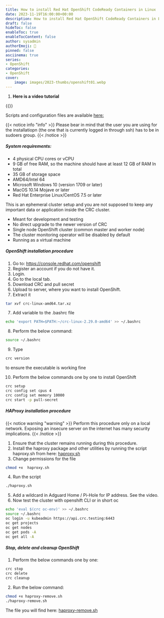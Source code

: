 ```yaml
---
title: How to install Red Hat OpenShift CodeReady Containers in Linux
date: 2023-11-19T16:00:00+00:00
description: How to install Red Hat OpenShift CodeReady Containers in Linux
draft: false
hideToc: false
enableToc: true
enableTocContent: false
author: sysadmin
authorEmoji: 🐧
pinned: false
asciinema: true
series:
- OpenShift
categories:
- OpenShift
cover:
    image: images/2023-thumbs/openshift01.webp
---
```


1. **Here is a video tutorial**

{{<youtube Sc4O96nh4aw>}}


Scripts and configuration files are available [here:](https://github.com/sysadmin-info/openshift)

{{< notice info "info" >}}
Please bear in mind that the user you are using for the installatiopn (the one that is currently logged in through ssh) has to be in sudoers group. 
{{< /notice >}}

##### System requirements: 
* 4 physical CPU cores or vCPU
* 9 GB of free RAM, so the machine should have at least 12 GB of RAM In total
* 35 GB of storage space
* AMD64/Intel 64
* Microsoft Windows 10 (version 1709 or later)
* MacOS 10.14 Mojave or later
* Red Hat Enterprise Linux/CentOS 7.5 or later

This is an ephemeral cluster setup and you are not supposed to keep any important data or application inside the CRC cluster.

* Meant for development and testing
* No direct upgrade to the newer version of CRC
* Single node OpenShift cluster (common master and worker node)
* The cluster monitoring operator will be disabled by default
* Running as a virtual machine

##### OpenShift installation procedure

1. Go to: https://console.redhat.com/openshift
2. Register an account if you do not have it.
3. Login.
5. Go to the local tab.
4. Download CRC and pull secret
5. Upload to server, where you want to install OpenShift.
6. Extract it
```bash
tar xvf crc-linux-amd64.tar.xz
```
7. Add variable to the .bashrc file
```bash
echo 'export PATH=$PATH:~/crc-linux-2.29.0-amd64' >> ~/.bashrc
```
8. Perform the below command:
```bash
source ~/.bashrc
```
9. Type
```bash
crc version
```
to ensure the executable is working fine

10. Perform the below commands one by one to install OpenShift

```bash
crc setup
crc config set cpus 4
crc config set memory 10000
crc start -p pull-secret
```

##### HAProxy installation procedure
{{< notice warning "warning" >}}
Perform this procedure only on a local network. Exposing an insecure server on the internet has many security implications.
{{< /notice >}}

1. Ensure that the cluster remains running during this procedure.
2. Install the haproxy package and other utilities by running the script haproxy.sh from here: [haproxy.sh](https://github.com/sysadmin-info/openshift)
3. Change permissions for the file
```bash
chmod +x  haproxy.sh
```
4. Run the script
```bash
./haproxy.sh
```
5. Add a wildcard in Adguard Home / Pi-Hole for IP address. See the video.
6. Now test the cluster with openshift CLI or in short oc
```bash
echo 'eval $(crc oc-env)' >> ~/.bashrc
source ~/.bashrc
oc login -u kubeadmin https://api.crc.testing:6443
oc get projects
oc get nodes
oc get pods -A
oc get all -A
```

##### Stop, delete and cleanup OpenShift

1. Perform the below commands one by one:

```bash
crc stop
crc delete
crc cleanup
```

2. Run the below command:
```bash
chmod +x haproxy-remove.sh
./haproxy-remove.sh
```

The file you  will find here: [haproxy-remove.sh](https://github.com/sysadmin-info/openshift) 
